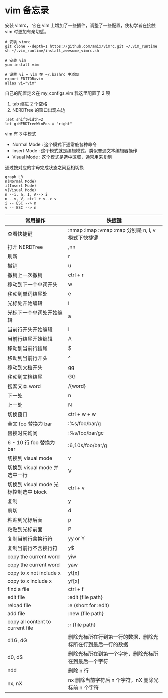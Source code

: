# vim 备忘录

安装 vimrc， 它在 vim 上增加了一些插件，调整了一些配置，使初学者在接触 vim 时更加有亲切感。

```
# 安装 vimrc
git clone --depth=1 https://github.com/amix/vimrc.git ~/.vim_runtime
sh ~/.vim_runtime/install_awesome_vimrc.sh

# 安装 vim
yum install vim

# 设置 vi = vim 在 ~/.bashrc 中添加
export EDITOR=vim
alias vi="vim"
```
自己的配置定义在 my_configs.vim 我这里配置了 2 项
1. tab 缩进 2 个空格
2. NERDTree 的窗口出现右边

```
:set shiftwidth=2
let g:NERDTreeWinPos = "right"
```

vim 有 3 中模式

+ Normal Mode : 这个模式下通常敲各种命令
+ Insert Mode : 这个模式就是编辑模式，类似普通文本编辑器操作
+ Visual Mode : 这个模式是选中区域，通常用来复制

通过按对应的字母完成状态之间互相切换
```mermaid
graph LR
n(Normal Mode)
i(Insert Mode)
v(Visual Mode)
n --i, a, I, A--> i
n --v, V, ctrl + v--> v
i -- ESC --> n
v -- ESC --> n
```

|常用操作|快捷键|
|--|--|
|查看快捷键|:nmap :imap :vmap :map 分别是 n, i, v 模式下快捷键|
|打开 NERDTree |,nn|
|刷新| r |
|撤销| u |
|撤销上一次撤销| ctrl + r|
|移动到下一个单词开头         | w  |
|移动到单词结尾处             | e  |
|光标处开始编辑               | i  |
|光标下一个单词处开始编辑     | a  |
|当前行开头开始编辑           | I  |
|当前行结尾开始编辑           | A  |
|移动到当前行结尾             | $  |
|移动到当前行开头             | ^  |
|移动到文档开头               | gg |
|移动到文档结尾               | GG |
|搜索文本 word                           | /{word}           |
|下一处                             |   n               |
|上一处                             |   N               |
|切换窗口                   | ctrl + w + w         |
|全文 foo 替换为 bar                | :%s/foo/bar/g     |
|替换时先询问                       | :%s/foo/bar/gc    |
|6 - 10 行 foo 替换为 bar           | :6,10s/foo/bar/g  |
|切换到 visual mode                     | v                 |
|切换到 visual mode 并选中一行          | V                 |
|切换到 visual mode 光标控制选中 block                         | ctrl + v          |
|复制                               | y                 |
|剪切                                | d                 |
|粘贴到光标后面                 | p                 |
|粘贴到光标前面                | P                 |
|复制当前行含换行符                  | yy or Y           |
|复制当前行不含换行符    | y$                |
|copy the current word              | yiw               |
|copy the current word              | yaw               |
|copy to x not include x            | yt[x]             |
|copy to x include x                | yf[x]             |
|find a file                          | ctrl + f          |
|edit file                            | :edit {file path} |
|reload file                          | :e (short for :edit)|
|add file                             | :new {file path}  |
|copy all content to current file     | :r {file path}    |
|d1G, dG| 删除光标所在行到第一行的数据，删除光标所在行到最后一行的数据|
|d0, d$| 删除光标所在到第一个字符，删除光标所在到最后一个字符|
|ndd| 删除 n 行|
|nx, nX|nx 删除当前字符后 n 个字符，nX 删除光标前 n 个字符|